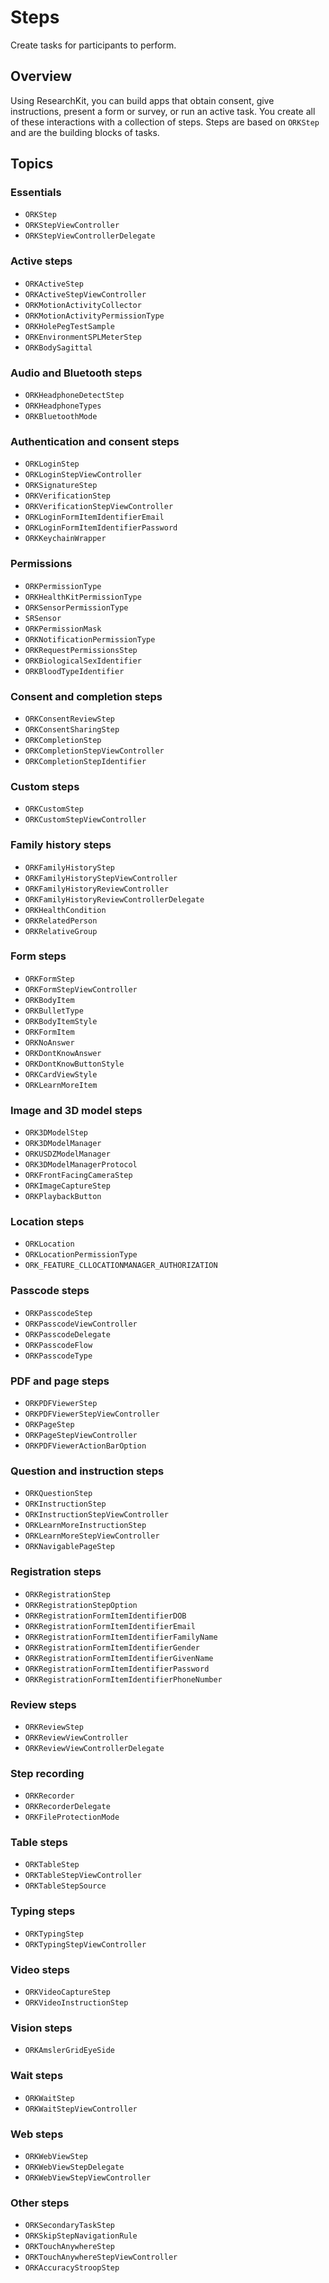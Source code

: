 #  Steps

Create tasks for participants to perform.

## Overview

Using ResearchKit, you can build apps that obtain consent, give instructions, present a form or survey, or run an active task. You create all of these interactions with a collection of steps. Steps are based on ``ORKStep`` and are the building blocks of tasks.

## Topics

### Essentials

- ``ORKStep``
- ``ORKStepViewController``
- ``ORKStepViewControllerDelegate``

### Active steps

- ``ORKActiveStep``
- ``ORKActiveStepViewController``
- ``ORKMotionActivityCollector``
- ``ORKMotionActivityPermissionType``
- ``ORKHolePegTestSample``
- ``ORKEnvironmentSPLMeterStep``
- ``ORKBodySagittal``

### Audio and Bluetooth steps

- ``ORKHeadphoneDetectStep``
- ``ORKHeadphoneTypes``
- ``ORKBluetoothMode``

### Authentication and consent steps

- ``ORKLoginStep``
- ``ORKLoginStepViewController``
- ``ORKSignatureStep``
- ``ORKVerificationStep``
- ``ORKVerificationStepViewController``
- ``ORKLoginFormItemIdentifierEmail``
- ``ORKLoginFormItemIdentifierPassword``
- ``ORKKeychainWrapper``

### Permissions

- ``ORKPermissionType``
- ``ORKHealthKitPermissionType``
- ``ORKSensorPermissionType``
- ``SRSensor``
- ``ORKPermissionMask``
- ``ORKNotificationPermissionType``
- ``ORKRequestPermissionsStep``
- ``ORKBiologicalSexIdentifier``
- ``ORKBloodTypeIdentifier``

### Consent and completion steps

- ``ORKConsentReviewStep``
- ``ORKConsentSharingStep``
- ``ORKCompletionStep``
- ``ORKCompletionStepViewController``
- ``ORKCompletionStepIdentifier``

### Custom steps

- ``ORKCustomStep``
- ``ORKCustomStepViewController``

### Family history steps

- ``ORKFamilyHistoryStep``
- ``ORKFamilyHistoryStepViewController``
- ``ORKFamilyHistoryReviewController``
- ``ORKFamilyHistoryReviewControllerDelegate``
- ``ORKHealthCondition``
- ``ORKRelatedPerson``
- ``ORKRelativeGroup``

### Form steps

- ``ORKFormStep``
- ``ORKFormStepViewController``
- ``ORKBodyItem``
- ``ORKBulletType``
- ``ORKBodyItemStyle``
- ``ORKFormItem``
- ``ORKNoAnswer``
- ``ORKDontKnowAnswer``
- ``ORKDontKnowButtonStyle``
- ``ORKCardViewStyle``
- ``ORKLearnMoreItem``

### Image and 3D model steps

- ``ORK3DModelStep``
- ``ORK3DModelManager``
- ``ORKUSDZModelManager``
- ``ORK3DModelManagerProtocol``
- ``ORKFrontFacingCameraStep``
- ``ORKImageCaptureStep``
- ``ORKPlaybackButton``

### Location steps

- ``ORKLocation``
- ``ORKLocationPermissionType``
- ``ORK_FEATURE_CLLOCATIONMANAGER_AUTHORIZATION``

### Passcode steps

- ``ORKPasscodeStep``
- ``ORKPasscodeViewController``
- ``ORKPasscodeDelegate``
- ``ORKPasscodeFlow``
- ``ORKPasscodeType``

### PDF and page steps

- ``ORKPDFViewerStep``
- ``ORKPDFViewerStepViewController``
- ``ORKPageStep``
- ``ORKPageStepViewController``
- ``ORKPDFViewerActionBarOption``

### Question and instruction steps

- ``ORKQuestionStep``
- ``ORKInstructionStep``
- ``ORKInstructionStepViewController``
- ``ORKLearnMoreInstructionStep``
- ``ORKLearnMoreStepViewController``
- ``ORKNavigablePageStep``

### Registration steps

- ``ORKRegistrationStep``
- ``ORKRegistrationStepOption``
- ``ORKRegistrationFormItemIdentifierDOB``
- ``ORKRegistrationFormItemIdentifierEmail``
- ``ORKRegistrationFormItemIdentifierFamilyName``
- ``ORKRegistrationFormItemIdentifierGender``
- ``ORKRegistrationFormItemIdentifierGivenName``
- ``ORKRegistrationFormItemIdentifierPassword``
- ``ORKRegistrationFormItemIdentifierPhoneNumber``

### Review steps

- ``ORKReviewStep``
- ``ORKReviewViewController``
- ``ORKReviewViewControllerDelegate``

### Step recording

- ``ORKRecorder``
- ``ORKRecorderDelegate``
- ``ORKFileProtectionMode``

### Table steps

- ``ORKTableStep``
- ``ORKTableStepViewController``
- ``ORKTableStepSource``

### Typing steps

- ``ORKTypingStep``
- ``ORKTypingStepViewController``

### Video steps

- ``ORKVideoCaptureStep``
- ``ORKVideoInstructionStep``

### Vision steps

- ``ORKAmslerGridEyeSide``

### Wait steps

- ``ORKWaitStep``
- ``ORKWaitStepViewController``

### Web steps

- ``ORKWebViewStep``
- ``ORKWebViewStepDelegate``
- ``ORKWebViewStepViewController``

### Other steps

- ``ORKSecondaryTaskStep``
- ``ORKSkipStepNavigationRule``
- ``ORKTouchAnywhereStep``
- ``ORKTouchAnywhereStepViewController``
- ``ORKAccuracyStroopStep``

